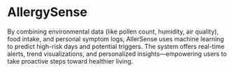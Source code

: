 # AllergySense
By combining environmental data (like pollen count, humidity, air quality), food intake, and personal symptom logs, AllerSense uses machine learning to predict high-risk days and potential triggers. The system offers real-time alerts, trend visualizations, and personalized insights—empowering users to take proactive steps toward healthier living.
